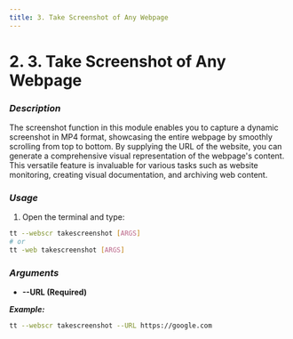 ```yaml
---
title: 3. Take Screenshot of Any Webpage
---
```


# 2. 3. Take Screenshot of Any Webpage

### **_Description_**
The screenshot function in this module enables you to capture a dynamic screenshot in MP4 format, showcasing the entire webpage by smoothly scrolling from top to bottom. By supplying the URL of the website, you can generate a comprehensive visual representation of the webpage's content. This versatile feature is invaluable for various tasks such as website monitoring, creating visual documentation, and archiving web content.

### **_Usage_**

1. Open the terminal and type:

```bash
tt --webscr takescreenshot [ARGS]
# or
tt -web takescreenshot [ARGS]
```

### ***Arguments***

- **--URL (Required)**

**_Example:_**

```bash
tt --webscr takescreenshot --URL https://google.com
```
